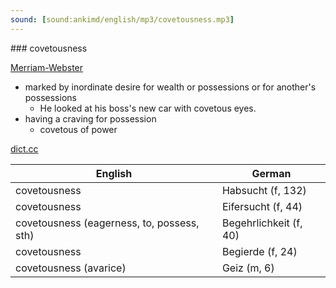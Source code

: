 ```yaml
---
sound: [sound:ankimd/english/mp3/covetousness.mp3]
---
```


\### covetousness

[Merriam-Webster](https://www.merriam-webster.com/dictionary/covetousness)

- marked by inordinate desire for wealth or possessions or for another's possessions
    - He looked at his boss's new car with covetous eyes.
- having a craving for possession
    - covetous of power

[dict.cc](https://www.dict.cc/covetousness)

| English        | German       |
| -------------- | ------------ |
| covetousness | Habsucht (f, 132) |
| covetousness | Eifersucht (f, 44) |
| covetousness (eagerness, to, possess, sth) | Begehrlichkeit (f, 40) |
| covetousness | Begierde (f, 24) |
| covetousness (avarice) | Geiz (m, 6) |
